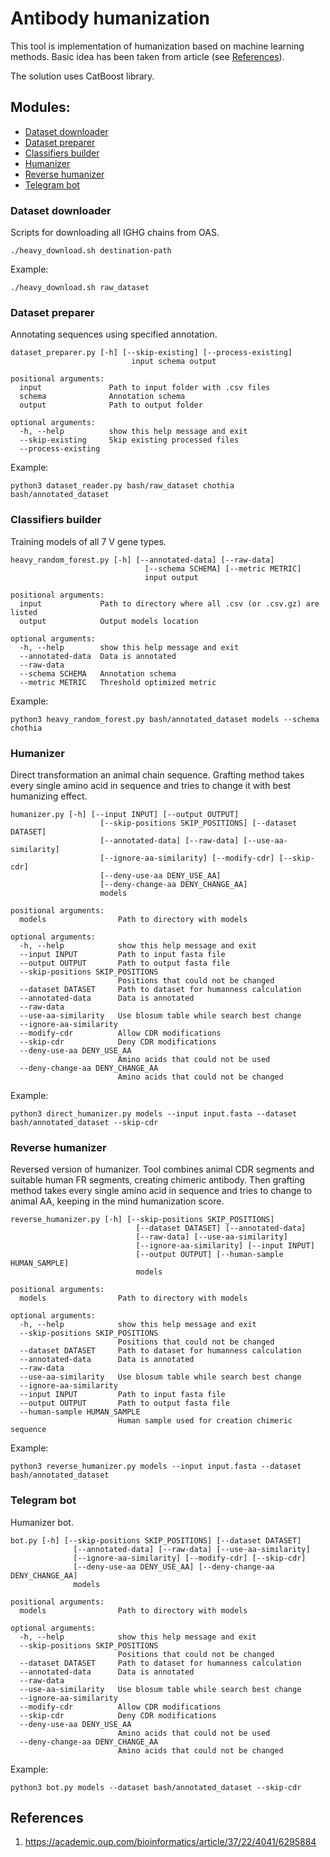 # Antibody humanization

This tool is implementation of humanization based on machine learning methods.
Basic idea has been taken from article (see [References](#references)).

The solution uses CatBoost library.

## Modules:
- [Dataset downloader](#dataset-downloader)
- [Dataset preparer](#dataset-preparer)
- [Classifiers builder](#classifiers-builder)
- [Humanizer](#humanizer)
- [Reverse humanizer](#reverse-humanizer)
- [Telegram bot](#telegram-bot)
 
### Dataset downloader

Scripts for downloading all IGHG chains from OAS.

```shell
./heavy_download.sh destination-path
```

Example:
```shell
./heavy_download.sh raw_dataset
```

### Dataset preparer

Annotating sequences using specified annotation.

```
dataset_preparer.py [-h] [--skip-existing] [--process-existing]
                           input schema output

positional arguments:
  input               Path to input folder with .csv files
  schema              Annotation schema
  output              Path to output folder

optional arguments:
  -h, --help          show this help message and exit
  --skip-existing     Skip existing processed files
  --process-existing
```

Example:
```shell
python3 dataset_reader.py bash/raw_dataset chothia bash/annotated_dataset
```

### Classifiers builder

Training models of all 7 V gene types.

```
heavy_random_forest.py [-h] [--annotated-data] [--raw-data]
                              [--schema SCHEMA] [--metric METRIC]
                              input output

positional arguments:
  input             Path to directory where all .csv (or .csv.gz) are listed
  output            Output models location

optional arguments:
  -h, --help        show this help message and exit
  --annotated-data  Data is annotated
  --raw-data
  --schema SCHEMA   Annotation schema
  --metric METRIC   Threshold optimized metric
```

Example:
```shell
python3 heavy_random_forest.py bash/annotated_dataset models --schema chothia
```

### Humanizer

Direct transformation an animal chain sequence.
Grafting method takes every single amino acid in sequence and tries to change it with best humanizing effect.

```
humanizer.py [-h] [--input INPUT] [--output OUTPUT]
                    [--skip-positions SKIP_POSITIONS] [--dataset DATASET]
                    [--annotated-data] [--raw-data] [--use-aa-similarity]
                    [--ignore-aa-similarity] [--modify-cdr] [--skip-cdr]
                    [--deny-use-aa DENY_USE_AA]
                    [--deny-change-aa DENY_CHANGE_AA]
                    models

positional arguments:
  models                Path to directory with models

optional arguments:
  -h, --help            show this help message and exit
  --input INPUT         Path to input fasta file
  --output OUTPUT       Path to output fasta file
  --skip-positions SKIP_POSITIONS
                        Positions that could not be changed
  --dataset DATASET     Path to dataset for humanness calculation
  --annotated-data      Data is annotated
  --raw-data
  --use-aa-similarity   Use blosum table while search best change
  --ignore-aa-similarity
  --modify-cdr          Allow CDR modifications
  --skip-cdr            Deny CDR modifications
  --deny-use-aa DENY_USE_AA
                        Amino acids that could not be used
  --deny-change-aa DENY_CHANGE_AA
                        Amino acids that could not be changed
```

Example:
```shell
python3 direct_humanizer.py models --input input.fasta --dataset bash/annotated_dataset --skip-cdr
```

### Reverse humanizer

Reversed version of humanizer.
Tool combines animal CDR segments and suitable human FR segments, creating chimeric antibody.
Then grafting method takes every single amino acid in sequence and tries to change to animal AA, keeping in the mind humanization score.

```
reverse_humanizer.py [-h] [--skip-positions SKIP_POSITIONS]
                            [--dataset DATASET] [--annotated-data]
                            [--raw-data] [--use-aa-similarity]
                            [--ignore-aa-similarity] [--input INPUT]
                            [--output OUTPUT] [--human-sample HUMAN_SAMPLE]
                            models

positional arguments:
  models                Path to directory with models

optional arguments:
  -h, --help            show this help message and exit
  --skip-positions SKIP_POSITIONS
                        Positions that could not be changed
  --dataset DATASET     Path to dataset for humanness calculation
  --annotated-data      Data is annotated
  --raw-data
  --use-aa-similarity   Use blosum table while search best change
  --ignore-aa-similarity
  --input INPUT         Path to input fasta file
  --output OUTPUT       Path to output fasta file
  --human-sample HUMAN_SAMPLE
                        Human sample used for creation chimeric sequence
```

Example:
```shell
python3 reverse_humanizer.py models --input input.fasta --dataset bash/annotated_dataset
```

### Telegram bot

Humanizer bot.

```
bot.py [-h] [--skip-positions SKIP_POSITIONS] [--dataset DATASET]
              [--annotated-data] [--raw-data] [--use-aa-similarity]
              [--ignore-aa-similarity] [--modify-cdr] [--skip-cdr]
              [--deny-use-aa DENY_USE_AA] [--deny-change-aa DENY_CHANGE_AA]
              models

positional arguments:
  models                Path to directory with models

optional arguments:
  -h, --help            show this help message and exit
  --skip-positions SKIP_POSITIONS
                        Positions that could not be changed
  --dataset DATASET     Path to dataset for humanness calculation
  --annotated-data      Data is annotated
  --raw-data
  --use-aa-similarity   Use blosum table while search best change
  --ignore-aa-similarity
  --modify-cdr          Allow CDR modifications
  --skip-cdr            Deny CDR modifications
  --deny-use-aa DENY_USE_AA
                        Amino acids that could not be used
  --deny-change-aa DENY_CHANGE_AA
                        Amino acids that could not be changed
```

Example:
```shell
python3 bot.py models --dataset bash/annotated_dataset --skip-cdr
```

## References

1. https://academic.oup.com/bioinformatics/article/37/22/4041/6295884
